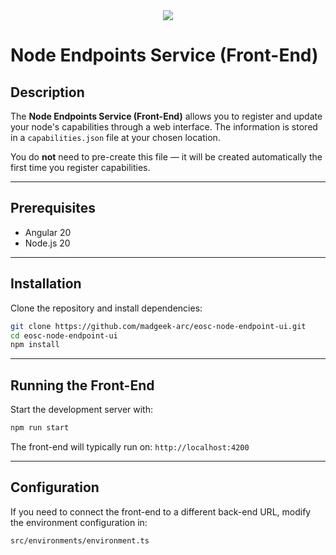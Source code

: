 <div align="center">
  <img src='https://eosc.eu/wp-content/uploads/2024/02/EOSC-Beyond-logo.png'></img>
</div>

# Node Endpoints Service (Front-End)

## Description

The **Node Endpoints Service (Front-End)** allows you to register and update your node's capabilities through a web interface.
The information is stored in a `capabilities.json` file at your chosen location.

You do **not** need to pre-create this file — it will be created automatically the first time you register capabilities.

---

## Prerequisites

* Angular 20
* Node.js 20

---

## Installation

Clone the repository and install dependencies:

```bash
git clone https://github.com/madgeek-arc/eosc-node-endpoint-ui.git
cd eosc-node-endpoint-ui
npm install
```

---

## Running the Front-End

Start the development server with:

```bash
npm run start
```

The front-end will typically run on:
`http://localhost:4200`

---

## Configuration

If you need to connect the front-end to a different back-end URL, modify the environment configuration in:

```
src/environments/environment.ts
```
